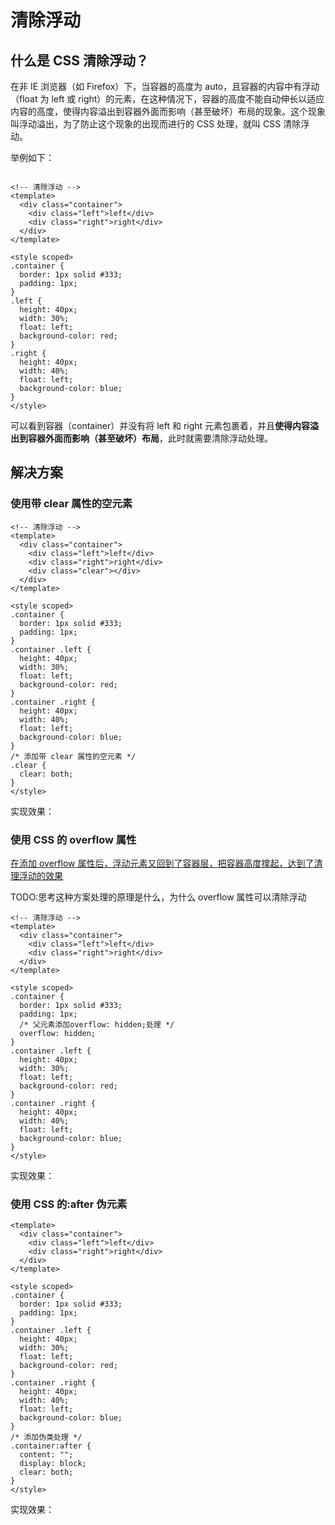 # 清除浮动

## 什么是 CSS 清除浮动？

在非 IE 浏览器（如 Firefox）下，当容器的高度为 auto，且容器的内容中有浮动（float 为 left 或 right）的元素，在这种情况下，容器的高度不能自动伸长以适应内容的高度，使得内容溢出到容器外面而影响（甚至破坏）布局的现象。这个现象叫浮动溢出，为了防止这个现象的出现而进行的 CSS 处理，就叫 CSS 清除浮动。

举例如下：

<div style="overflow: hidden; ">
<ClearFix></ClearFix>
</div>

```vue
<!-- 清除浮动 -->
<template>
  <div class="container">
    <div class="left">left</div>
    <div class="right">right</div>
  </div>
</template>

<style scoped>
.container {
  border: 1px solid #333;
  padding: 1px;
}
.left {
  height: 40px;
  width: 30%;
  float: left;
  background-color: red;
}
.right {
  height: 40px;
  width: 40%;
  float: left;
  background-color: blue;
}
</style>
```

可以看到容器（container）并没有将 left 和 right 元素包裹着，并且**使得内容溢出到容器外面而影响（甚至破坏）布局**，此时就需要清除浮动处理。

## 解决方案

### 使用带 clear 属性的空元素

```vue
<!-- 清除浮动 -->
<template>
  <div class="container">
    <div class="left">left</div>
    <div class="right">right</div>
    <div class="clear"></div>
  </div>
</template>

<style scoped>
.container {
  border: 1px solid #333;
  padding: 1px;
}
.container .left {
  height: 40px;
  width: 30%;
  float: left;
  background-color: red;
}
.container .right {
  height: 40px;
  width: 40%;
  float: left;
  background-color: blue;
}
/* 添加带 clear 属性的空元素 */
.clear {
  clear: both;
}
</style>
```

实现效果：<ClearFix2></ClearFix2>

### 使用 CSS 的 overflow 属性

[在添加 overflow 属性后，浮动元素又回到了容器层，把容器高度撑起，达到了清理浮动的效果](https://m.php.cn/faq/496065.html)

TODO:思考这种方案处理的原理是什么，为什么 overflow 属性可以清除浮动

```vue
<!-- 清除浮动 -->
<template>
  <div class="container">
    <div class="left">left</div>
    <div class="right">right</div>
  </div>
</template>

<style scoped>
.container {
  border: 1px solid #333;
  padding: 1px;
  /* 父元素添加overflow: hidden;处理 */
  overflow: hidden;
}
.container .left {
  height: 40px;
  width: 30%;
  float: left;
  background-color: red;
}
.container .right {
  height: 40px;
  width: 40%;
  float: left;
  background-color: blue;
}
</style>
```

实现效果：<ClearFix2></ClearFix2>

### 使用 CSS 的:after 伪元素

```vue
<template>
  <div class="container">
    <div class="left">left</div>
    <div class="right">right</div>
  </div>
</template>

<style scoped>
.container {
  border: 1px solid #333;
  padding: 1px;
}
.container .left {
  height: 40px;
  width: 30%;
  float: left;
  background-color: red;
}
.container .right {
  height: 40px;
  width: 40%;
  float: left;
  background-color: blue;
}
/* 添加伪类处理 */
.container:after {
  content: "";
  display: block;
  clear: both;
}
</style>
```

实现效果： <ClearFix2></ClearFix2>
